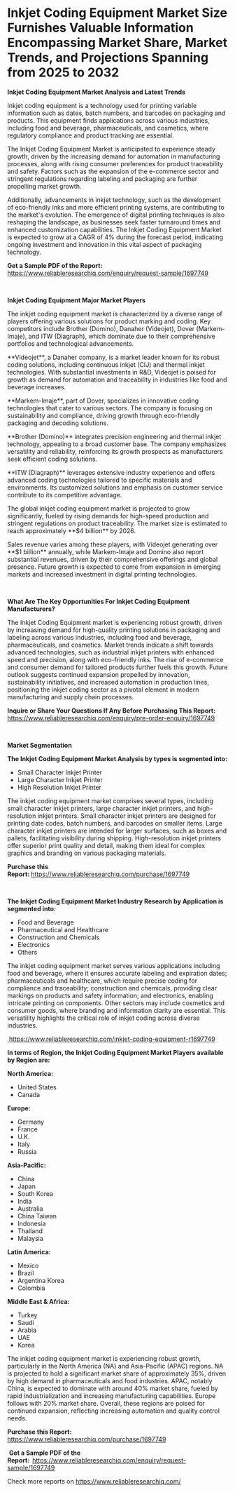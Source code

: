 <p><h1>Inkjet Coding Equipment Market Size Furnishes Valuable Information Encompassing Market Share, Market Trends, and Projections Spanning from 2025 to 2032</h1></p><p><strong>Inkjet Coding Equipment Market Analysis and Latest Trends</strong></p>
<p><p>Inkjet coding equipment is a technology used for printing variable information such as dates, batch numbers, and barcodes on packaging and products. This equipment finds applications across various industries, including food and beverage, pharmaceuticals, and cosmetics, where regulatory compliance and product tracking are essential.</p><p>The Inkjet Coding Equipment Market is anticipated to experience steady growth, driven by the increasing demand for automation in manufacturing processes, along with rising consumer preferences for product traceability and safety. Factors such as the expansion of the e-commerce sector and stringent regulations regarding labeling and packaging are further propelling market growth. </p><p>Additionally, advancements in inkjet technology, such as the development of eco-friendly inks and more efficient printing systems, are contributing to the market's evolution. The emergence of digital printing techniques is also reshaping the landscape, as businesses seek faster turnaround times and enhanced customization capabilities. The Inkjet Coding Equipment Market is expected to grow at a CAGR of 4% during the forecast period, indicating ongoing investment and innovation in this vital aspect of packaging technology.</p></p>
<p><strong>Get a Sample PDF of the Report:&nbsp;</strong> <a href="https://www.reliableresearchiq.com/enquiry/request-sample/1697749?utm_campaign=2739&utm_medium=2&utm_source=Github&utm_content=ia&utm_term=11042025&utm_id=inkjet-coding-equipment">https://www.reliableresearchiq.com/enquiry/request-sample/1697749</a></p>
<p>&nbsp;</p>
<p><strong>Inkjet Coding Equipment Major Market Players</strong></p>
<p><p>The inkjet coding equipment market is characterized by a diverse range of players offering various solutions for product marking and coding. Key competitors include Brother (Domino), Danaher (Videojet), Dover (Markem-Imaje), and ITW (Diagraph), which dominate due to their comprehensive portfolios and technological advancements.</p><p>**Videojet**, a Danaher company, is a market leader known for its robust coding solutions, including continuous inkjet (CIJ) and thermal inkjet technologies. With substantial investments in R&D, Videojet is poised for growth as demand for automation and traceability in industries like food and beverage increases.</p><p>**Markem-Imaje**, part of Dover, specializes in innovative coding technologies that cater to various sectors. The company is focusing on sustainability and compliance, driving growth through eco-friendly packaging and decoding solutions. </p><p>**Brother (Domino)** integrates precision engineering and thermal inkjet technology, appealing to a broad customer base. The company emphasizes versatility and reliability, reinforcing its growth prospects as manufacturers seek efficient coding solutions.</p><p>**ITW (Diagraph)** leverages extensive industry experience and offers advanced coding technologies tailored to specific materials and environments. Its customized solutions and emphasis on customer service contribute to its competitive advantage.</p><p>The global inkjet coding equipment market is projected to grow significantly, fueled by rising demands for high-speed production and stringent regulations on product traceability. The market size is estimated to reach approximately **$4 billion** by 2026.</p><p>Sales revenue varies among these players, with Videojet generating over **$1 billion** annually, while Markem-Imaje and Domino also report substantial revenues, driven by their comprehensive offerings and global presence. Future growth is expected to come from expansion in emerging markets and increased investment in digital printing technologies.</p></p>
<p>&nbsp;</p>
<p><strong>What Are The Key Opportunities For Inkjet Coding Equipment Manufacturers?</strong></p>
<p><p>The Inkjet Coding Equipment market is experiencing robust growth, driven by increasing demand for high-quality printing solutions in packaging and labeling across various industries, including food and beverage, pharmaceuticals, and cosmetics. Market trends indicate a shift towards advanced technologies, such as industrial inkjet printers with enhanced speed and precision, along with eco-friendly inks. The rise of e-commerce and consumer demand for tailored products further fuels this growth. Future outlook suggests continued expansion propelled by innovation, sustainability initiatives, and increased automation in production lines, positioning the inkjet coding sector as a pivotal element in modern manufacturing and supply chain processes.</p></p>
<p><strong>Inquire or Share Your Questions If Any Before Purchasing This Report:</strong> <a href="https://www.reliableresearchiq.com/enquiry/pre-order-enquiry/1697749?utm_campaign=2739&utm_medium=2&utm_source=Github&utm_content=ia&utm_term=11042025&utm_id=inkjet-coding-equipment">https://www.reliableresearchiq.com/enquiry/pre-order-enquiry/1697749</a></p>
<p>&nbsp;</p>
<p><strong>Market Segmentation</strong></p>
<p><strong>The Inkjet Coding Equipment Market Analysis by types is segmented into:</strong></p>
<p><ul><li>Small Character Inkjet Printer</li><li>Large Character Inkjet Printer</li><li>High Resolution Inkjet Printer</li></ul></p>
<p><p>The inkjet coding equipment market comprises several types, including small character inkjet printers, large character inkjet printers, and high-resolution inkjet printers. Small character inkjet printers are designed for printing date codes, batch numbers, and barcodes on smaller items. Large character inkjet printers are intended for larger surfaces, such as boxes and pallets, facilitating visibility during shipping. High-resolution inkjet printers offer superior print quality and detail, making them ideal for complex graphics and branding on various packaging materials.</p></p>
<p><strong>Purchase this Report:&nbsp;</strong><a href="https://www.reliableresearchiq.com/purchase/1697749?utm_campaign=2739&utm_medium=2&utm_source=Github&utm_content=ia&utm_term=11042025&utm_id=inkjet-coding-equipment">https://www.reliableresearchiq.com/purchase/1697749</a></p>
<p>&nbsp;</p>
<p><strong>The Inkjet Coding Equipment Market Industry Research by Application is segmented into:</strong></p>
<p><ul><li>Food and Beverage</li><li>Pharmaceutical and Healthcare</li><li>Construction and Chemicals</li><li>Electronics</li><li>Others</li></ul></p>
<p><p>The inkjet coding equipment market serves various applications including food and beverage, where it ensures accurate labeling and expiration dates; pharmaceuticals and healthcare, which require precise coding for compliance and traceability; construction and chemicals, providing clear markings on products and safety information; and electronics, enabling intricate printing on components. Other sectors may include cosmetics and consumer goods, where branding and information clarity are essential. This versatility highlights the critical role of inkjet coding across diverse industries.</p></p>
<p><a href="https://www.reliableresearchiq.com/inkjet-coding-equipment-r1697749?utm_campaign=2739&utm_medium=2&utm_source=Github&utm_content=ia&utm_term=11042025&utm_id=inkjet-coding-equipment">&nbsp;https://www.reliableresearchiq.com/inkjet-coding-equipment-r1697749</a></p>
<p><strong>In terms of Region, the Inkjet Coding Equipment Market Players available by Region are:</strong></p>
<p>
    <p> <strong> North America: </strong>
        <ul>
            <li>United States</li>
            <li>Canada</li>
        </ul>
        </p> 
    <p> <strong> Europe: </strong>
        <ul>
            <li>Germany</li>
            <li>France</li>
            <li>U.K.</li>
            <li>Italy</li>
            <li>Russia</li>
        </ul>
        </p> 
    <p> <strong> Asia-Pacific: </strong>
        <ul>
            <li>China</li>
            <li>Japan</li>
            <li>South Korea</li>
            <li>India</li>
            <li>Australia</li>
            <li>China Taiwan</li>
            <li>Indonesia</li>
            <li>Thailand</li>
            <li>Malaysia</li>
        </ul>
        </p> 
    <p> <strong> Latin America: </strong>
        <ul>
            <li>Mexico</li>
            <li>Brazil</li>
            <li>Argentina Korea</li>
            <li>Colombia</li>
        </ul>
        </p> 
    <p> <strong> Middle East & Africa: </strong>
        <ul>
            <li>Turkey</li>
            <li>Saudi</li>
            <li>Arabia</li>
            <li>UAE</li>
            <li>Korea</li>
        </ul>
    </p>
    </p>
<p><p>The inkjet coding equipment market is experiencing robust growth, particularly in the North America (NA) and Asia-Pacific (APAC) regions. NA is projected to hold a significant market share of approximately 35%, driven by high demand in pharmaceuticals and food industries. APAC, notably China, is expected to dominate with around 40% market share, fueled by rapid industrialization and increasing manufacturing capabilities. Europe follows with 20% market share. Overall, these regions are poised for continued expansion, reflecting increasing automation and quality control needs.</p></p>
<p><strong>Purchase this Report: </strong><a href="https://www.reliableresearchiq.com/purchase/1697749?utm_campaign=2739&utm_medium=2&utm_source=Github&utm_content=ia&utm_term=11042025&utm_id=inkjet-coding-equipment">https://www.reliableresearchiq.com/purchase/1697749</a></p>
<p>&nbsp;<strong>Get a Sample PDF of the Report:&nbsp;&nbsp;</strong><a href="https://www.reliableresearchiq.com/enquiry/request-sample/1697749?utm_campaign=2739&utm_medium=2&utm_source=Github&utm_content=ia&utm_term=11042025&utm_id=inkjet-coding-equipment">https://www.reliableresearchiq.com/enquiry/request-sample/1697749</a></p>
<p><strong></strong></p>
<p>Check more reports on <a href="https://www.reliableresearchiq.com/?utm_campaign=2739&utm_medium=2&utm_source=Github&utm_content=ia&utm_term=11042025&utm_id=inkjet-coding-equipment">https://www.reliableresearchiq.com/</a></p>